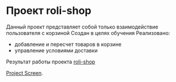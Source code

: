 # Проект roli-shop
 Данный проект представляет собой только взаимодействие пользователя с корзиной 
 Создан в целях обучения 
 Реализовано: 
 * добавление и пересчет товаров в корзине
 * управление условиями доставки
 
 Результат работы проекта [roli-shop](https://samokhindmitro.github.io/rolli-shop/) <br>

 [Project Screen](/rolli-shop.png).

